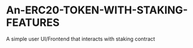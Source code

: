 # An-ERC20-TOKEN-WITH-STAKING-FEATURES
A simple user UI/Frontend that interacts with staking contract
